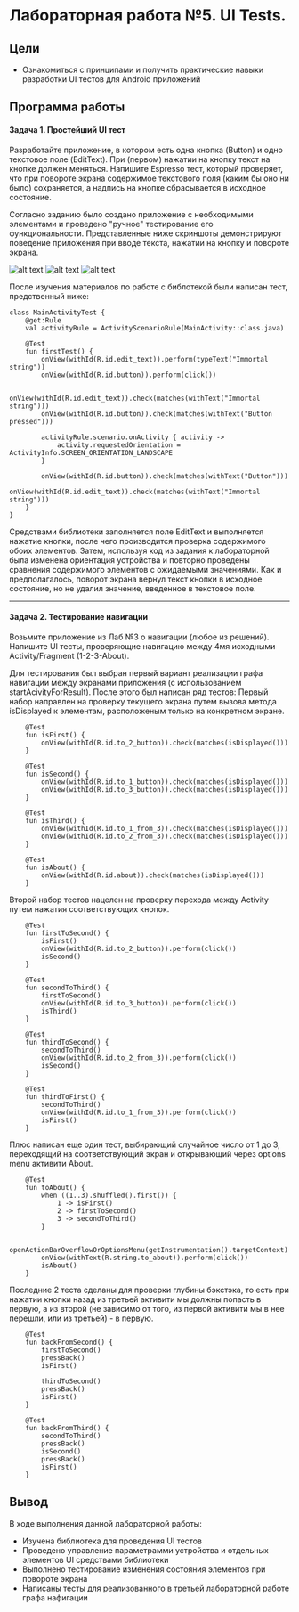 # Лабораторная работа №5. UI Tests.
## Цели
  - Ознакомиться с принципами и получить практические навыки разработки UI тестов для Android приложений
## Программа работы
#### Задача 1. Простейший UI тест
Разработайте приложение, в котором есть одна кнопка (Button) и одно текстовое поле (EditText). При (первом) нажатии на кнопку текст на кнопке должен меняться. Напишите Espresso тест, который проверяет, что при повороте экрана содержимое текстового поля (каким бы оно ни было) сохраняется, а надпись на кнопке сбрасывается в исходное состояние.

Согласно заданию было создано приложение с необходимыми элементами и проведено "ручное" тестирование его функциональности. Представленные ниже скриншоты демонстрируют поведение приложения при вводе текста, нажатии на кнопку и повороте экрана.

![alt text](1.png)
![alt text](2.png)
![alt text](3.png)

После изучения материалов по работе с библотекой были написан тест, предственный ниже:

```
class MainActivityTest {
    @get:Rule
    val activityRule = ActivityScenarioRule(MainActivity::class.java)

    @Test
    fun firstTest() {
        onView(withId(R.id.edit_text)).perform(typeText("Immortal string"))
        onView(withId(R.id.button)).perform(click())

        onView(withId(R.id.edit_text)).check(matches(withText("Immortal string")))
        onView(withId(R.id.button)).check(matches(withText("Button pressed")))

        activityRule.scenario.onActivity { activity ->
            activity.requestedOrientation = ActivityInfo.SCREEN_ORIENTATION_LANDSCAPE
        }

        onView(withId(R.id.button)).check(matches(withText("Button")))
        onView(withId(R.id.edit_text)).check(matches(withText("Immortal string")))
    }
}
```

Средствами библиотеки заполняется поле EditText и выполняется нажатие кнопки, после чего производится проверка содержимого обоих элементов. Затем, используя код из задания к лабораторной была изменена ориентация устройства и повторно проведены сравнения содержимого элементов с ожидаемыми значениями. Как и предполагалось, поворот экрана вернул текст кнопки в исходное состояние, но не удалил значение, введенное в текстовое поле. 

___

#### Задача 2. Тестирование навигации
Возьмите приложение из Лаб №3 о навигации (любое из решений). Напишите UI тесты, проверяющие навигацию между 4мя исходными Activity/Fragment (1-2-3-About). 

Для тестирования был выбран первый вариант реализации графа навигации между экранами приложения (с использованием startAcivityForResult). После этого был написан ряд тестов:
Первый набор направлен на проверку текущего экрана путем вызова метода isDisplayed к элементам, расположеным только на конкретном экране.
```
    @Test
    fun isFirst() {
        onView(withId(R.id.to_2_button)).check(matches(isDisplayed()))
    }

    @Test
    fun isSecond() {
        onView(withId(R.id.to_1_button)).check(matches(isDisplayed()))
        onView(withId(R.id.to_3_button)).check(matches(isDisplayed()))
    }

    @Test
    fun isThird() {
        onView(withId(R.id.to_1_from_3)).check(matches(isDisplayed()))
        onView(withId(R.id.to_2_from_3)).check(matches(isDisplayed()))
    }

    @Test
    fun isAbout() {
        onView(withId(R.id.about)).check(matches(isDisplayed()))
    }
```

Второй набор тестов нацелен на проверку перехода между Activity путем нажатия соответствующих кнопок.
```
    @Test
    fun firstToSecond() {
        isFirst()
        onView(withId(R.id.to_2_button)).perform(click())
        isSecond()
    }

    @Test
    fun secondToThird() {
        firstToSecond()
        onView(withId(R.id.to_3_button)).perform(click())
        isThird()
    }

    @Test
    fun thirdToSecond() {
        secondToThird()
        onView(withId(R.id.to_2_from_3)).perform(click())
        isSecond()
    }

    @Test
    fun thirdToFirst() {
        secondToThird()
        onView(withId(R.id.to_1_from_3)).perform(click())
        isFirst()
    }

```

Плюс написан еще один тест, выбирающий случайное число от 1 до 3, переходящий на соответствующий экран и открывающий через options menu активити About.
```
    @Test
    fun toAbout() {
        when ((1..3).shuffled().first()) {
            1 -> isFirst()
            2 -> firstToSecond()
            3 -> secondToThird()
        }

        openActionBarOverflowOrOptionsMenu(getInstrumentation().targetContext)
        onView(withText(R.string.to_about)).perform(click())
        isAbout()
    }
```

Последние 2 теста сделаны для проверки глубины бэкстэка, то есть при нажатии кнопки назад из третьей активити мы должны попасть в первую, а из второй (не зависимо от того, из первой активити мы в нее перешли, или из третьей) - в первую.
```
    @Test
    fun backFromSecond() {
        firstToSecond()
        pressBack()
        isFirst()
        
        thirdToSecond()
        pressBack()
        isFirst()
    }

    @Test
    fun backFromThird() {
        secondToThird()
        pressBack()
        isSecond()
        pressBack()
        isFirst()
    }
```

## Вывод
В ходе выполнения данной лабораторной работы:
   - Изучена библиотека для проведения UI тестов
   - Проведено управление параметрамми устройства и отдельных элементов UI средствами библиотеки
   - Выполнено тестирование изменения состояния элементов при повороте экрана
   - Написаны тесты для реализованного в третьей лабораторной работе графа нафигации

